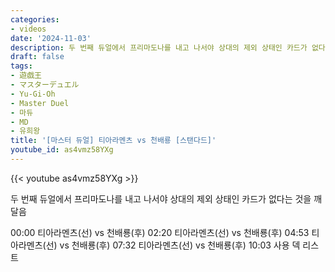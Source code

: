 ```yaml
---
categories:
- videos
date: '2024-11-03'
description: 두 번째 듀얼에서 프리마도나를 내고 나서야 상대의 제외 상태인 카드가 없다는 것을 깨달음
draft: false
tags:
- 遊戯王
- マスターデュエル
- Yu-Gi-Oh
- Master Duel
- 마듀
- MD
- 유희왕
title: '[마스터 듀얼] 티아라멘츠 vs 천배룡 [스탠다드]'
youtube_id: as4vmz58YXg
---
```



{{< youtube as4vmz58YXg >}}

두 번째 듀얼에서 프리마도나를 내고 나서야 상대의 제외 상태인 카드가 없다는 것을 깨달음

00:00 티아라멘츠(선) vs 천배룡(후)
02:20 티아라멘츠(선) vs 천배룡(후)
04:53 티아라멘츠(선) vs 천배룡(후)
07:32 티아라멘츠(선) vs 천배룡(후)
10:03 사용 덱 리스트